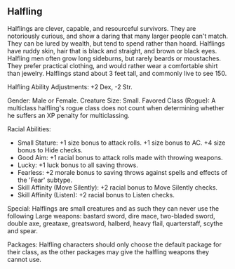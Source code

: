 ## Halfling

Halflings are clever, capable, and resourceful survivors. They are notoriously curious, and show a daring that many larger people can't match. They can be lured by wealth, but tend to spend rather than hoard. Halflings have ruddy skin, hair that is black and straight, and brown or black eyes. Halfling men often grow long sideburns, but rarely beards or moustaches. They prefer practical clothing, and would rather wear a comfortable shirt than jewelry. Halflings stand about 3 feet tall, and commonly live to see 150.

Halfling Ability Adjustments: 
+2 Dex, -2 Str.

Gender: Male or Female.
Creature Size: Small.
Favored Class (Rogue): A multiclass halfling's rogue class does not count when determining whether he suffers an XP penalty for multiclassing.

Racial Abilities:
- Small Stature:
  +1 size bonus to attack rolls.
  +1 size bonus to AC.
  +4 size bonus to Hide checks.
- Good Aim: +1 racial bonus to attack rolls made with throwing weapons.
- Lucky: +1 luck bonus to all saving throws.
- Fearless: +2 morale bonus to saving throws against spells and effects of the 'Fear' subtype.
- Skill Affinity (Move Silently): +2 racial bonus to Move Silently checks.
- Skill Affinity (Listen): +2 racial bonus to Listen checks.

Special: Halflings are small creatures and as such they can never use the following Large weapons: bastard sword, dire mace, two-bladed sword, double axe, greataxe, greatsword, halberd, heavy flail, quarterstaff, scythe and spear.

Packages: Halfling characters should only choose the default package for their class, as the other packages may give the halfling weapons they cannot use.
